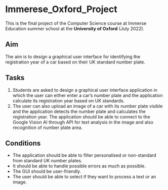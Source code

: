 # Immerese_Oxford_Project
This is the final project of the Computer Science course at Immerse Education summer school at the **University of Oxford** (July 2022).

## Aim
The aim is to design a graphical user interface for identifying the registration year of a car based on their UK standard number plate.

## Tasks
1. Students are asked to design a graphical user interface application in which the user can either enter a car’s number plate and the application calculate its registration year based on UK standards.  
2. The user can also upload an image of a car with its number plate visible and the application detects the number plate and calculates the registration year. The application should be able to connect to the Google Vision AI through API for text analysis in the image and also recognition of number plate area. 

## Conditions
- The application should be able to filter personalised or non-standard from standard UK number plates.
- It should be able to handle possible errors as much as possible.
- The GUI should be user-friendly.
- The user should be able to select if they want to process a text or an image.
